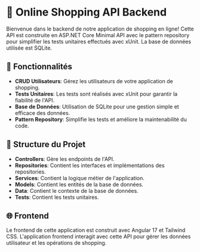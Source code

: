 # 🛒 Online Shopping API Backend

Bienvenue dans le backend de notre application de shopping en ligne! Cette API est construite en ASP.NET Core Minimal API avec le pattern repository pour simplifier les tests unitaires effectués avec xUnit. La base de données utilisée est SQLite.

## 🚀 Fonctionnalités

- **CRUD Utilisateurs**: Gérez les utilisateurs de votre application de shopping.
- **Tests Unitaires**: Les tests sont réalisés avec xUnit pour garantir la fiabilité de l'API.
- **Base de Données**: Utilisation de SQLite pour une gestion simple et efficace des données.
- **Pattern Repository**: Simplifie les tests et améliore la maintenabilité du code.

## 📂 Structure du Projet

- **Controllers**: Gère les endpoints de l'API.
- **Repositories**: Contient les interfaces et implémentations des repositories.
- **Services**: Contient la logique métier de l'application.
- **Models**: Contient les entités de la base de données.
- **Data**: Contient le contexte de la base de données.
- **Tests**: Contient les tests unitaires.

## 🌐 Frontend
Le frontend de cette application est construit avec Angular 17 et Tailwind CSS. L'application frontend interagit avec cette API pour gérer les données utilisateur et les opérations de shopping.

